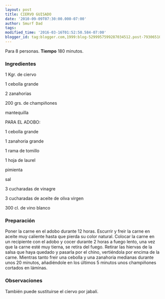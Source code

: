 ```yaml
---
layout: post
title: CIERVO GUISADO
date: '2010-09-09T07:30:00.000-07:00'
author: Smurf Dad
tags: 
modified_time: '2016-03-16T01:52:50.584-07:00'
blogger_id: tag:blogger.com,1999:blog-5299957599287034512.post-7930651080040916486
---
```


Para 8 personas.
<b>Tiempo</b> 180 minutos.

<h3>Ingredientes</h3>

1 Kgr. de ciervo

1 cebolla grande

2 zanahorias

200 grs. de champiñones

mantequilla

PARA EL ADOBO:

1 cebolla grande

1 zanahoria grande

1 rama de tomillo

1 hoja de laurel

pimienta

sal

3 cucharadas de vinagre

3 cucharadas de aceite de oliva virgen

300 cl. de vino blanco

<h3>Preparación</h3>

Poner la carne en el adobo durante 12 horas. Escurrir y freir la carne en aceite muy caliente hasta que pierda su color natural. Colocar la carne en un recipiente con el adobo y cocer durante 2 horas a fuego lento, una vez que la carne esté muy tierna, se retira del fuego. Retirar las hiervas de la salsa que haya quedado y pasarla por el chino, vertiéndola por encima de la carne. Mientras tanto freir una cebolla y una zanahoria medianas durante unos 20 minutos, añadiéndole en los últimos 5 minutos unos champiñones cortados en láminas.

<h3>Observaciones</h3>

También puede sustituirse el ciervo por jabalí.

